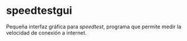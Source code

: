 # speedtestgui
Pequeña interfaz gráfica para *speedtest*, programa que permite medir la velocidad de conexión a internet.
